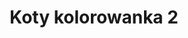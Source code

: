 ---
title: Koty kolorowanka 2
description: Kolorowanka Koty - wariant 2
canonical: /zwierzeta/koty
variant_of: koty
tags:
- zwierzeta
- koty
---